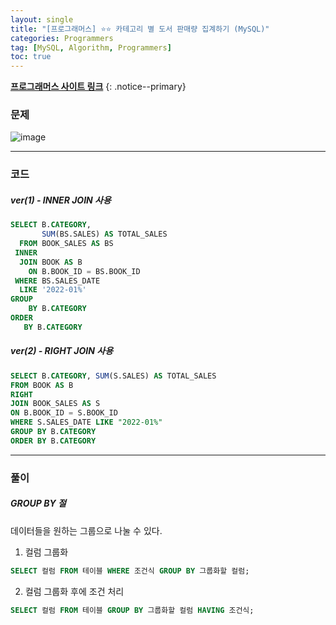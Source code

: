 ```yaml
---
layout: single
title: "[프로그래머스] ⭐⭐ 카테고리 별 도서 판매량 집계하기 (MySQL)"
categories: Programmers
tag: [MySQL, Algorithm, Programmers]
toc: true
---
```


**[프로그래머스 사이트 링크](<https://school.programmers.co.kr/learn/courses/30/lessons/144855>)**
{: .notice--primary}

### 문제

![image](https://user-images.githubusercontent.com/100071667/220742855-48e529ca-6203-4087-9ee0-7a8e19cc1e2f.png)


---

### 코드

##### ver(1) - INNER JOIN 사용

```sql
SELECT B.CATEGORY,
       SUM(BS.SALES) AS TOTAL_SALES
  FROM BOOK_SALES AS BS
 INNER
  JOIN BOOK AS B
    ON B.BOOK_ID = BS.BOOK_ID
 WHERE BS.SALES_DATE  
  LIKE '2022-01%'
GROUP
    BY B.CATEGORY
ORDER
   BY B.CATEGORY
```

##### ver(2) - RIGHT JOIN 사용

```sql
SELECT B.CATEGORY, SUM(S.SALES) AS TOTAL_SALES
FROM BOOK AS B
RIGHT
JOIN BOOK_SALES AS S
ON B.BOOK_ID = S.BOOK_ID
WHERE S.SALES_DATE LIKE "2022-01%"
GROUP BY B.CATEGORY
ORDER BY B.CATEGORY
```

---

### 풀이

##### GROUP BY 절

 데이터들을 원하는 그룹으로 나눌 수 있다.

1. 컬럼 그룹화

```sql
SELECT 컬럼 FROM 테이블 WHERE 조건식 GROUP BY 그룹화할 컬럼;
```

2. 컬럼 그룹화 후에 조건 처리

```sql
SELECT 컬럼 FROM 테이블 GROUP BY 그룹화할 컬럼 HAVING 조건식;
```